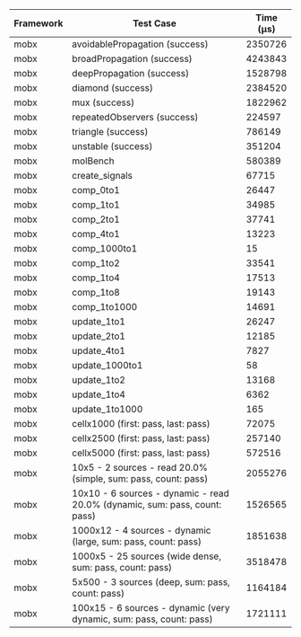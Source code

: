 | Framework | Test Case | Time (μs) |
| --- | --- | --- |
| mobx | avoidablePropagation (success) | 2350726 |
| mobx | broadPropagation (success) | 4243843 |
| mobx | deepPropagation (success) | 1528798 |
| mobx | diamond (success) | 2384520 |
| mobx | mux (success) | 1822962 |
| mobx | repeatedObservers (success) | 224597 |
| mobx | triangle (success) | 786149 |
| mobx | unstable (success) | 351204 |
| mobx | molBench | 580389 |
| mobx | create_signals | 67715 |
| mobx | comp_0to1 | 26447 |
| mobx | comp_1to1 | 34985 |
| mobx | comp_2to1 | 37741 |
| mobx | comp_4to1 | 13223 |
| mobx | comp_1000to1 | 15 |
| mobx | comp_1to2 | 33541 |
| mobx | comp_1to4 | 17513 |
| mobx | comp_1to8 | 19143 |
| mobx | comp_1to1000 | 14691 |
| mobx | update_1to1 | 26247 |
| mobx | update_2to1 | 12185 |
| mobx | update_4to1 | 7827 |
| mobx | update_1000to1 | 58 |
| mobx | update_1to2 | 13168 |
| mobx | update_1to4 | 6362 |
| mobx | update_1to1000 | 165 |
| mobx | cellx1000 (first: pass, last: pass) | 72075 |
| mobx | cellx2500 (first: pass, last: pass) | 257140 |
| mobx | cellx5000 (first: pass, last: pass) | 572516 |
| mobx | 10x5 - 2 sources - read 20.0% (simple, sum: pass, count: pass) | 2055276 |
| mobx | 10x10 - 6 sources - dynamic - read 20.0% (dynamic, sum: pass, count: pass) | 1526565 |
| mobx | 1000x12 - 4 sources - dynamic (large, sum: pass, count: pass) | 1851638 |
| mobx | 1000x5 - 25 sources (wide dense, sum: pass, count: pass) | 3518478 |
| mobx | 5x500 - 3 sources (deep, sum: pass, count: pass) | 1164184 |
| mobx | 100x15 - 6 sources - dynamic (very dynamic, sum: pass, count: pass) | 1721111 |
